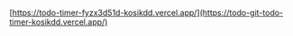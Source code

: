 [https://todo-timer-fyzx3d51d-kosikdd.vercel.app/](https://todo-git-todo-timer-kosikdd.vercel.app/)

